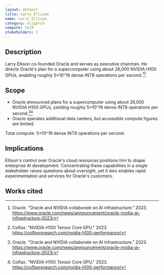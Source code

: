 ```yaml
---
layout: default
title: Larry Ellison
name: Larry Ellison
category: oligarch
compute: 5e19
stakeholders: 1
---
```


## Description
Larry Ellison co-founded Oracle and serves as executive chairman.
He directs Oracle's plan for a supercomputer using about 26,000
NVIDIA H100 GPUs, enabling roughly 5×10^19 dense INT8 operations
per second.[^1][^2]

## Scope
- Oracle announced plans for a supercomputer using about
  26,000 NVIDIA H100 GPUs, yielding roughly 5×10^19 dense INT8
  operations per second.[^1][^2]
- Oracle operates additional data centers, but accessible compute
  figures are limited.

Total compute: 5×10^19 dense INT8 operations per second.

## Implications
Ellison's control over Oracle's cloud resources positions him to
shape enterprise AI development. Concentrating these capabilities in
a single stakeholder raises questions about oversight, yet it also
enables rapid experimentation and services for Oracle's customers.

## Works cited
[^1]: Oracle. "Oracle and NVIDIA collaborate on AI infrastructure." 2023.
<https://www.oracle.com/news/announcement/oracle-nvidia-ai-infrastructure-2023/>
[^2]: Colfax. "NVIDIA H100 Tensor Core GPU." 2023.
<https://colfaxresearch.com/nvidia-h100-performance/>
